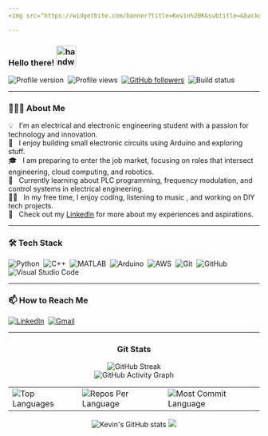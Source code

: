 ```yaml
---
<img src="https://widgetbite.com/banner?title=Kevin%20K&subtitle=&backgroundpalette=twilight&fontpalette=none&titletransform=none&subtitletransform=none" width=25% height=50%/><img src="https://widgetbite.com/banner?title=Kevin%20K&subtitle=&backgroundpalette=twilight&fontpalette=none&titletransform=none&subtitletransform=none" width=25% height=50%/><img src="https://widgetbite.com/banner?title=Kevin%20K&subtitle=&backgroundpalette=twilight&fontpalette=none&titletransform=none&subtitletransform=none" width=25% height=50%/><img src="https://widgetbite.com/banner?title=Kevin%20K&subtitle=&backgroundpalette=twilight&fontpalette=none&titletransform=none&subtitletransform=none" width=25% height=50%/>

---
```

### Hello there! <img alt="handwave" src="https://user-images.githubusercontent.com/39513876/112366216-8cfe7400-8cfe-11eb-8116-7d3dbae20e97.gif" width='40' />   

![Profile version](https://img.shields.io/badge/version-11.28.2024-informational)&nbsp;
![Profile views](https://komarev.com/ghpvc/?username=kevzkip&color=blue)&nbsp; 
[![GitHub followers](https://img.shields.io/github/followers/kevzkip?label=Follow&style=social)](https://github.com/kevzkip)&nbsp;
![Build status](https://img.shields.io/badge/build-passing-success)  

---

### 👨🏾‍💻 About Me  

💡 &nbsp; I'm an electrical and electronic engineering student with a passion for technology and innovation.  
🔌 &nbsp; I enjoy building small electronic circuits using Arduino and exploring stuff.  
🎓 &nbsp; I am preparing to enter the job market, focusing on roles that intersect engineering, cloud computing, and robotics.  
🌱 &nbsp; Currently learning about PLC programming, frequency modulation, and control systems in electrical engineering.  
✍🏾 &nbsp; In my free time, I enjoy coding, listening to music , and working on DIY tech projects.  
📄 &nbsp; Check out my [LinkedIn](https://www.linkedin.com/in/kevinkip) for more about my experiences and aspirations.  

---

### 🛠 Tech Stack  

![Python](https://img.shields.io/badge/-Python-05122A?style=flat&logo=python)&nbsp;
![C++](https://img.shields.io/badge/-C++-05122A?style=flat&logo=C%2B%2B&logoColor=00599C)&nbsp;
![MATLAB](https://img.shields.io/badge/-MATLAB-05122A?style=flat&logo=mathworks)&nbsp;
![Arduino](https://img.shields.io/badge/-Arduino-05122A?style=flat&logo=arduino&logoColor=white)&nbsp;
![AWS](https://img.shields.io/badge/-AWS-05122A?style=flat&logo=amazon-aws)&nbsp;
![Git](https://img.shields.io/badge/-Git-05122A?style=flat&logo=git)&nbsp;
![GitHub](https://img.shields.io/badge/-GitHub-05122A?style=flat&logo=github)&nbsp;
![Visual Studio Code](https://img.shields.io/badge/-VS%20Code-05122A?style=flat&logo=visual-studio-code&logoColor=007ACC)&nbsp;

---

### 📫 How to Reach Me  

<a href="https://www.linkedin.com/in/kevinkip"><img alt="LinkedIn" src="https://img.shields.io/badge/LinkedIn-%230077B5.svg?&style=flat&logo=linkedin&logoColor=white"/></a>&nbsp;
<a href="mailto:kevinkip@example.com"><img alt="Gmail" src="https://img.shields.io/badge/Gmail-D14836?style=flat&logo=gmail&logoColor=white" /></a>  

---

<h3 align="center">Git Stats</h3>

<div align="center">
  <img src="https://streak-stats.demolab.com/?user=kevzkip&theme=highcontrast&hide_border=true" alt="GitHub Streak" />
  <br>
  <img src="https://github-readme-activity-graph.vercel.app/graph?username=kevzkip&custom_title=Kevin's%20GitHub%20Activity%20Graph&hide_border=true&border_radius=15&bg_color=000000&color=FFD700&line=1E90FF&point=1E90FF&area_color=000000&title_color=FFD700&area=true" alt="GitHub Activity Graph" />
  <br>
  <div align="center">
    <table>
      <tr>
        <td>
          <img src="https://github-readme-stats.vercel.app/api/top-langs/?username=kevzkip&hide=html&hide_border=true&layout=compact&langs_count=8&theme=highcontrast" alt="Top Languages">
        </td>
        <td>
          <img src="https://github-profile-summary-cards.vercel.app/api/cards/repos-per-language?username=kevzkip&theme=highcontrast&hide_border=true" alt="Repos Per Language">
        </td>
        <td>
          <img src="https://github-profile-summary-cards.vercel.app/api/cards/most-commit-language?username=kevzkip&theme=highcontrast&hide_border=true" alt="Most Commit Language">
        </td>
      </tr>
    </table>
  </div>

  <img src="https://github-readme-stats.vercel.app/api?username=kevzkip&hide_border=true&border_radius=15&show_icons=true&theme=highcontrast" alt="Kevin's GitHub stats">
  <img src="https://github-profile-summary-cards.vercel.app/api/cards/profile-details?username=kevzkip&theme=highcontrast&hide_border=true">

 
